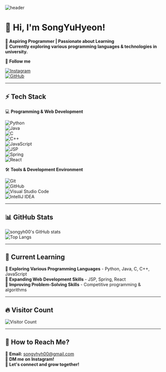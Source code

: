<!-- 헤더 이미지 -->
![header](https://capsule-render.vercel.app/api?type=waving&color=gradient&height=200&section=header&text=Welcome!&fontSize=50)

# 👋 Hi, I'm **SongYuHyeon**!  
🌱 **Aspiring Programmer | Passionate about Learning**  
🚀 **Currently exploring various programming languages & technologies in university.**  

🔗 **Follow me** 

[![Instagram](https://img.shields.io/badge/Instagram-E4405F?style=flat-square&logo=Instagram&logoColor=white)](https://www.instagram.com/yh_s00/)  
[![GitHub](https://img.shields.io/badge/GitHub-181717?style=flat-square&logo=GitHub&logoColor=white)](https://github.com/songyh00)  

---

## ⚡ **Tech Stack**
💻 **Programming & Web Development**

![Python](https://img.shields.io/badge/Python-3776AB?style=flat-square&logo=Python&logoColor=white)  
![Java](https://img.shields.io/badge/Java-007396?style=flat-square&logo=Java&logoColor=white)  
![C](https://img.shields.io/badge/C-00599C?style=flat-square&logo=C&logoColor=white)  
![C++](https://img.shields.io/badge/C++-00599C?style=flat-square&logo=C%2B%2B&logoColor=white)  
![JavaScript](https://img.shields.io/badge/JavaScript-F7DF1E?style=flat-square&logo=JavaScript&logoColor=black)  
![JSP](https://img.shields.io/badge/JSP-007396?style=flat-square&logo=java&logoColor=white)  
![Spring](https://img.shields.io/badge/Spring-6DB33F?style=flat-square&logo=Spring&logoColor=white)  
![React](https://img.shields.io/badge/React-61DAFB?style=flat-square&logo=React&logoColor=black)  

🛠 **Tools & Development Environment**  

![Git](https://img.shields.io/badge/Git-F05032?style=flat-square&logo=Git&logoColor=white)  
![GitHub](https://img.shields.io/badge/GitHub-181717?style=flat-square&logo=GitHub&logoColor=white)  
![Visual Studio Code](https://img.shields.io/badge/VS%20Code-007ACC?style=flat-square&logo=VisualStudioCode&logoColor=white)  
![IntelliJ IDEA](https://img.shields.io/badge/IntelliJ%20IDEA-000000?style=flat-square&logo=IntelliJ-IDEA&logoColor=white)  

---

## 📊 **GitHub Stats**
![songyh00's GitHub stats](https://github-readme-stats.vercel.app/api?username=songyh00&show_icons=true&theme=radical)  
![Top Langs](https://github-readme-stats.vercel.app/api/top-langs/?username=songyh00&layout=compact&theme=radical)  

---

## 🚀 **Current Learning**
🔹 **Exploring Various Programming Languages** - Python, Java, C, C++, JavaScript  
🔹 **Expanding Web Development Skills** - JSP, Spring, React  
🔹 **Improving Problem-Solving Skills** - Competitive programming & algorithms  

---

## 🔥 **Visitor Count**
![Visitor Count](https://komarev.com/ghpvc/?username=songyh00&color=brightgreen)  

---

## 🎯 **How to Reach Me?**  
💌 **Email:** songyhyh00@gmail.com  
💬 **DM me on Instagram!**  
🚀 **Let's connect and grow together!** 
